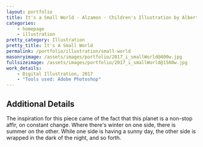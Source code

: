 ```yaml
---
layout: portfolio
title: It's a Small World - Alzamon - Children's Illustration by Alberto Gonzalez
categories: 
    - homepage
    - illustration
pretty_category: Illustration
pretty_title: It's A Small World
permalink: /portfolio/illustration/small-world
masonryimage: /assets/images/portfolio/2017_i_smallWorld@400w.jpg
fullsizeimage: /assets/images/portfolio/2017_i_smallWorld@1500w.jpg
work_details:
    - Digital Illustration, 2017
    - "Tools used: Adobe Photoshop"
---
```


## Additional Details

The inspiration for this piece came of the fact that this planet is a non-stop affir, on constant change. Where there's winter on one side, there is summer on the other. While one side is having a sunny day, the other side is wrapped in the dark of the night, and so forth.